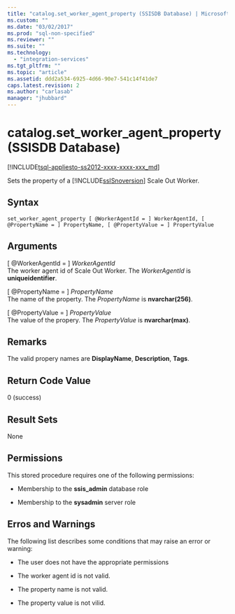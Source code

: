 ```yaml
---
title: "catalog.set_worker_agent_property (SSISDB Database) | Microsoft Docs"
ms.custom: ""
ms.date: "03/02/2017"
ms.prod: "sql-non-specified"
ms.reviewer: ""
ms.suite: ""
ms.technology: 
  - "integration-services"
ms.tgt_pltfrm: ""
ms.topic: "article"
ms.assetid: ddd2a534-6925-4d66-90e7-541c14f41de7
caps.latest.revision: 2
ms.author: "carlasab"
manager: "jhubbard"
---
```

# catalog.set_worker_agent_property (SSISDB Database)
[!INCLUDE[tsql-appliesto-ss2012-xxxx-xxxx-xxx_md](../../../a9retired/includes/tsql-appliesto-ss2012-xxxx-xxxx-xxx-md.md)]

Sets the property of a [!INCLUDE[ssISnoversion](../../../a9notintoc/includes/ssisnoversion-md.md)] Scale Out Worker.

## Syntax

```tsql
set_worker_agent_property [ @WorkerAgentId = ] WorkerAgentId, [ @PropertyName = ] PropertyName, [ @PropertyValue = ] PropertyValue 
```

## Arguments
[ @WorkerAgentId = ] *WorkerAgentId*  
The worker agent id of Scale Out Worker. The *WorkerAgentId* is **uniqueidentifier**.

[ @PropertyName = ] *PropertyName*  
The name of the property. The *PropertyName* is **nvarchar(256)**.

[ @PropertyValue = ] *PropertyValue*  
The value of the propery. The *PropertyValue* is **nvarchar(max)**.

## Remarks
The valid propery names are **DisplayName**, **Description**, **Tags**.

## Return Code Value  
 0 (success)  
  
## Result Sets  
 None  

## Permissions  
 This stored procedure requires one of the following permissions:  
  
-   Membership to the **ssis_admin** database role  
  
-   Membership to the **sysadmin** server role

## Erros and Warnings
  The following list describes some conditions that may raise an error or warning:  
  
-   The user does not have the appropriate permissions 

-   The worker agent id is not valid.

-   The property name is not valid.

-   The property value is not vilid.  